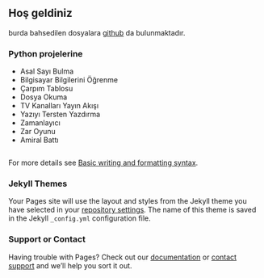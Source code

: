 ## Hoş geldiniz

burda bahsedilen dosyalara [github](https://github.com/erensenell/python-projeleri) da bulunmaktadır.



### Python projelerine

- Asal Sayı Bulma
- Bilgisayar Bilgilerini Öğrenme
- Çarpım Tablosu
- Dosya Okuma
- TV Kanalları Yayın Akışı
- Yazıyı Tersten Yazdırma
- Zamanlayıcı
- Zar Oyunu
- Amiral Battı

```markdown

```

For more details see [Basic writing and formatting syntax](https://docs.github.com/en/github/writing-on-github/getting-started-with-writing-and-formatting-on-github/basic-writing-and-formatting-syntax).

### Jekyll Themes

Your Pages site will use the layout and styles from the Jekyll theme you have selected in your [repository settings](https://github.com/erensenell/python-projeleri/settings/pages). The name of this theme is saved in the Jekyll `_config.yml` configuration file.

### Support or Contact

Having trouble with Pages? Check out our [documentation](https://docs.github.com/categories/github-pages-basics/) or [contact support](https://support.github.com/contact) and we’ll help you sort it out.

